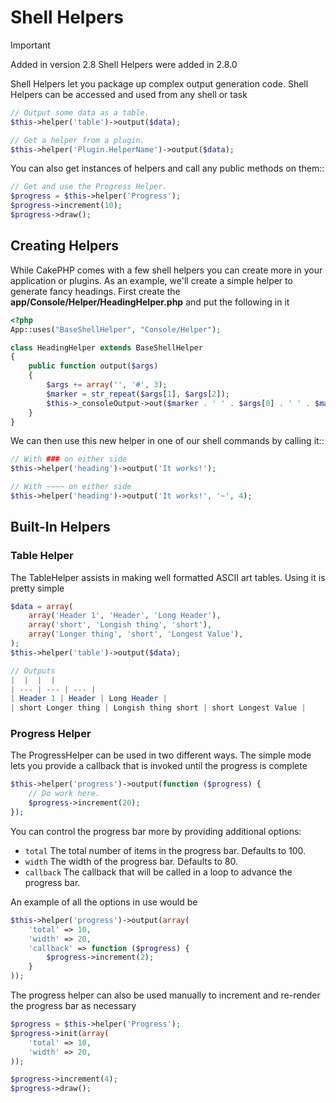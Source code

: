 # Shell Helpers

> [!IMPORTANT]
> Added in version 2.8
> Shell Helpers were added in 2.8.0
>

Shell Helpers let you package up complex output generation code. Shell
Helpers can be accessed and used from any shell or task

```php
// Output some data as a table.
$this->helper('table')->output($data);

// Get a helper from a plugin.
$this->helper('Plugin.HelperName')->output($data);

```

You can also get instances of helpers and call any public methods on them::

```php
// Get and use the Progress Helper.
$progress = $this->helper('Progress');
$progress->increment(10);
$progress->draw();

```

## Creating Helpers

While CakePHP comes with a few shell helpers you can create more in your
application or plugins. As an example, we'll create a simple helper to generate
fancy headings. First create the **app/Console/Helper/HeadingHelper.php** and put
the following in it

```php
<?php
App::uses("BaseShellHelper", "Console/Helper");

class HeadingHelper extends BaseShellHelper
{
    public function output($args)
    {
        $args += array('', '#', 3);
        $marker = str_repeat($args[1], $args[2]);
        $this->_consoleOutput->out($marker . ' ' . $args[0] . ' ' . $marker);
    }
}

```

We can then use this new helper in one of our shell commands by calling it::

```php
// With ### on either side
$this->helper('heading')->output('It works!');

// With ~~~~ on either side
$this->helper('heading')->output('It works!', '~', 4);

```

## Built-In Helpers

### Table Helper

The TableHelper assists in making well formatted ASCII art tables. Using it is
pretty simple

```php
$data = array(
    array('Header 1', 'Header', 'Long Header'),
    array('short', 'Longish thing', 'short'),
    array('Longer thing', 'short', 'Longest Value'),
);
$this->helper('table')->output($data);

// Outputs
|  |  |  |
| --- | --- | --- |
| Header 1 | Header | Long Header |
| short Longer thing | Longish thing short | short Longest Value |

```

### Progress Helper

The ProgressHelper can be used in two different ways. The simple mode lets you
provide a callback that is invoked until the progress is complete

```php
$this->helper('progress')->output(function ($progress) {
    // Do work here.
    $progress->increment(20);
});

```

You can control the progress bar more by providing additional options:

- `total` The total number of items in the progress bar. Defaults
  to 100.
- `width` The width of the progress bar. Defaults to 80.
- `callback` The callback that will be called in a loop to advance the
  progress bar.

An example of all the options in use would be

```php
$this->helper('progress')->output(array(
    'total' => 10,
    'width' => 20,
    'callback' => function ($progress) {
        $progress->increment(2);
    }
));

```

The progress helper can also be used manually to increment and re-render the
progress bar as necessary

```php
$progress = $this->helper('Progress');
$progress->init(array(
    'total' => 10,
    'width' => 20,
));

$progress->increment(4);
$progress->draw();

```